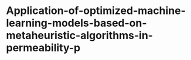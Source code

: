 # Application-of-optimized-machine-learning-models-based-on-metaheuristic-algorithms-in-permeability-p